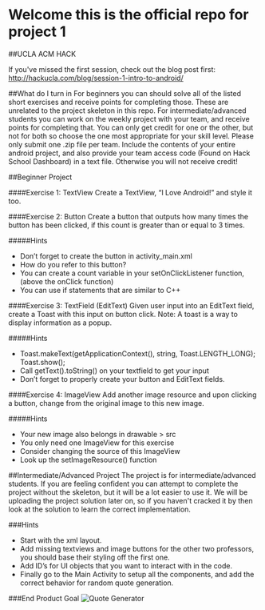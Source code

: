 # Welcome this is the official repo for project 1
##UCLA ACM HACK

If you've missed the first session, check out the blog post first: http://hackucla.com/blog/session-1-intro-to-android/

##What do I turn in
For beginners you can should solve all of the listed short exercises and receive points for completing those. These are unrelated to the project skeleton in this repo. For intermediate/advanced students you can work on the weekly project with your team, and receive points for completing that. You can only get credit for one or the other, but not for both so choose the one most appropriate for your skill level. Please only submit one .zip file per team. Include the contents of your entire android project, and also provide your team access code (Found on Hack School Dashboard) in a text file. Otherwise you will not receive credit!

##Beginner Project

####Exercise 1: TextView
Create a TextView, “I Love Android!” and style it too.

####Exercise 2: Button
Create a button that outputs how many times the button has been clicked, if this count is greater than or equal to 3 times.

#####Hints
* Don’t forget to create the button in activity_main.xml
* How do you refer to this button?
* You can create a count variable in your setOnClickListener function, (above the onClick function)
* You can use if statements that are similar to C++

####Exercise 3: TextField (EditText)
Given user input into an EditText field, create a Toast with this input on button click. Note: A toast is a way to display information as a popup.

#####Hints
* Toast.makeText(getApplicationContext(), string, Toast.LENGTH_LONG);
Toast.show();
* Call getText().toString() on your textfield to get your input
* Don’t forget to properly create your button and EditText fields.

####Exercise 4: ImageView
Add another image resource and upon clicking a button, change from the original image to this new image.

#####Hints
* Your new image also belongs in drawable > src
* You only need one ImageView for this exercise
* Consider changing the source of this ImageView
* Look up the setImageResource() function


##Intermediate/Advanced Project
The project is for intermediate/advanced students. If you are feeling confident you can attempt to 
complete the project without the skeleton, but it will be a lot easier to use it. We will be uploading the project solution later on, so if you haven't cracked it by then look at the solution to learn the correct implementation.

###Hints
* Start with the xml layout. 
* Add missing textviews and image buttons for the other 
two professors, you should base their styling off the first one. 
* Add ID’s for UI objects that you want to interact with in the code.
* Finally go to the Main Activity to setup all the components, and add the correct 
behavior for random quote generation.

###End Product Goal
![Quote Generator](https://s3-us-west-1.amazonaws.com/acm-hack-ghost/2017/01/hack-school-winter-project1.png)
